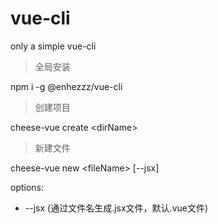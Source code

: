 # vue-cli

only a simple vue-cli

> 全局安装

npm i -g @enhezzz/vue-cli


> 创建项目

cheese-vue create \<dirName\>


> 新建文件

cheese-vue new \<fileName\> [--jsx]

options: 

*   --jsx (通过文件名生成.jsx文件，默认.vue文件)

